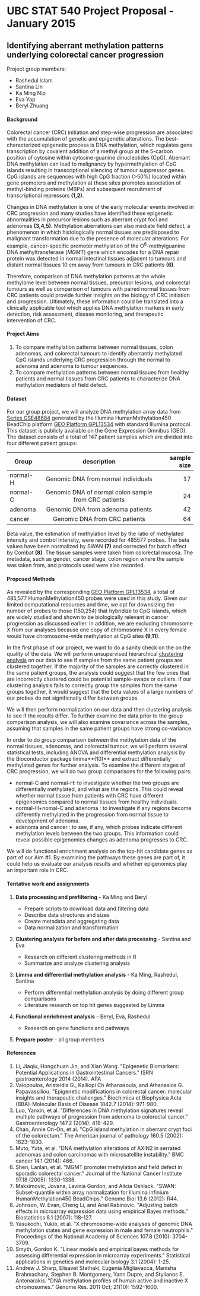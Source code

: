 
UBC STAT 540 Project Proposal - January 2015
================================================
Identifying aberrant methylation patterns underlying colorectal cancer progression
----------------

Project group members:
* Rashedul Islam
* Santina Lin
* Ka Ming Nip
* Eva Yap
* Beryl Zhuang

#### Background
Colorectal cancer (CRC) initiation and step-wise progression are associated with the accumulation of genetic and epigenetic alterations. The best-characterized epigenetic process is DNA methylation, which regulates gene transcription by covalent addition of a methyl group at the 5-carbon position of cytosine within cytosine-guanine dinucleotides (CpG). Aberrant DNA methylation can lead to malignancy by hypermethylation of CpG islands resulting in transcriptional silencing of tumour suppressor genes. CpG islands are sequences with high CpG fraction (>50%) located within gene promoters and methylation at these sites promotes association of methyl-binding proteins (MBPs) and subsequent recruitment of transcriptional repressors **(1,2)**.

Changes in DNA methylation is one of the early molecular events involved in CRC progression and many studies have identified these epigenetic abnormalities in precursor lesions such as aberrant crypt foci and adenomas **(3,4,5)**. Methylation aberrations can also mediate field defect, a phenomenon in which histologically normal tissues are predisposed to malignant transformation due to the presence of molecular alterations. For example, cancer-specific promoter methylation of the O<sup>6</sup>-methylguanine DNA methyltransferase (*MGMT*) gene which encodes for a DNA repair protein was detected in normal intestinal tissues adjacent to tumours and distant normal tissues 10 cm away from tumours in CRC patients **(6)**. 

Therefore, comparison of DNA methylation patterns at the whole methylome level between normal tissues, precursor lesions, and colorectal tumours as well as comparison of tumours with paired normal tissues from CRC patients could provide further insights on the biology of CRC initiation and progression. Ultimately, these information could be translated into a clinically applicable tool which applies DNA methylation markers in early detection, risk assessment, disease monitoring, and therapeutic intervention of CRC. 

#### Project Aims
1. To compare methylation patterns between normal tissues, colon adenomas, and colorectal tumours to identify aberrantly methylated CpG islands underlying CRC progression through the normal to adenoma and adenoma to tumour sequences.
2. To compare methylation patterns between normal tissues from healthy patients and normal tissues from CRC patients to characterize DNA methylation mediators of field defect. 

#### Dataset
For our group project, we will analyze DNA methylation array data from [Series GSE48684](http://www.ncbi.nlm.nih.gov/geo/query/acc.cgi?acc=GSE48684) generated by the Illumina HumanMethylation450 BeadChip platform [GEO Platform GPL13534](http://www.ncbi.nlm.nih.gov/geo/query/acc.cgi?acc=GPL13534 "Platform GPL13534") with standard Illumina protocol. This dataset is publicly available on the Gene Expression Omnibus (GEO). The dataset consists of a total of 147 patient samples which are divided into four different patient groups: 

| Group |  description| sample size |
| ------------- |:-------------:| -----:|
| normal-H |  Genomic DNA from normal individuals      | 17 |
| normal-C  |    Genomic DNA of normal colon sample from CRC patients  | 24  |
| adenoma   |    Genomic DNA from adenoma patients |    42  |
| cancer |    Genomic DNA from CRC patients | 64  |

Beta value, the estimation of methylation level by the ratio of methylated intensity and control intensity, were recorded for 485577 probes. The beta values have been normalized by SWAN **(7)** and corrected for batch effect by Combat **(8)**. 
The tissue samples were taken from colorectal mucosa. The metadata, such as gender, cancer stage, colon region where the sample was taken from, and protocols used were also recorded.


#### Proposed Methods
As revealed by the corresponding [GEO Platform GPL13534](http://www.ncbi.nlm.nih.gov/geo/query/acc.cgi?acc=GPL13534 "Platform GPL13534"), a total of 485,577 HumanMethylation450 probes were used in this study. Given our limited computational resources and time, we opt for downsizing the number of probes to those (150,254) that hybridize to CpG islands, which are widely studied and shown to be biologically relevant in cancer progression as discussed earlier. In addition, we are excluding chromosome X from our analyses because one copy of chromosome X in every female would have chromosome-wide methylation at CpG sites **(9,11)**.

In the first phase of our project, we want to do a sanity check on the on the quality of the data. We will perform unsupervised hierarchical [clustering analysis](http://www.statmethods.net/advstats/cluster.html) on our data to see if samples from the same patient groups are clustered together. If the majority of the samples are correctly clustered in the same patient groups, the analysis could suggest that the few ones that are incorrectly clustered could be potential sample-swaps or outliers. If our clustering analysis fails to correctly group the samples from the same groups together, it would suggest that the beta values of a large numbers of our probes do not significnatly differ between groups. 

We will then perform normalization on our data and then clustering analysis to see if the results differ. To further examine the data prior to the group comparison analysis, we will also examine covariance across the samples, assuming that samples in the same patient groups have strong co-variance.

In order to do group comparison between the methylation data of the normal tissues, adenomas, and colorectal tumour, we will perform several statistical tests, including ANOVA and differential methylation analysis by the Bioconductor package limma**(10)** and extract differentially methylated genes for further analysis. To examine the different stages of CRC progression, we will do two group comparisons for the following pairs:
- normal-C  and normal-H: to investigate whether the two groups are differentially methylated, and what are the regions. This could reveal whether normal tissue from patients with CRC have different epigenomics compared to normal tissues from healthy individuals. 
- normal-H+nomal-C and adenoma : to investigate if any regions become differently methylated in the progression from normal tissue to development of adenoma.  
- adenoma and cancer : to see, if any, which probes indicate different methylation levels between the two groups. This information could reveal possible epigenomics changes as adenoma progresses to CRC. 

We will do functional enrichment analysis on the top-hit candidate genes as part of our Aim #1. By examining the pathways these genes are part of, it could help us evaluate our analysis results and whether epigenomics play an important role in CRC.

#### Tentative work and assignments 

1. **Data processing and prefiltering** - Ka Ming and Beryl
	- Prepare scripts to download data and filtering data
	- Describe data structures and sizes 
	- Create metadata and aggregating data
	- Data normalization and transformation 

2. **Clustering analysis for before and after data processing** - Santina and Eva
	- Research on different clustering methods in R 
	- Summarize and analyze clustering analysis 

3. **Limma and differential methylation analysis** - Ka Ming, Rashedul, Santina
	- Perform differential methylation analysis by doing different group comparisons
	- Literature research on top hit genes suggested by Limma 

4. **Functional enrichment analysis** - Beryl, Eva, Rashedul 
	- Research on gene functions and pathways 

5. **Prepare poster** - all group members

#### References
1. Li, Jiaqiu, Hongchuan Jin, and Xian Wang. "Epigenetic Biomarkers: Potential Applications in Gastrointestinal Cancers." ISRN gastroenterology 2014 (2014).
APA	
2. Vaiopoulos, Aristeidis G., Kalliopi Ch Athanasoula, and Athanasios G. Papavassiliou. "Epigenetic modifications in colorectal cancer: molecular insights and therapeutic challenges." Biochimica et Biophysica Acta (BBA)-Molecular Basis of Disease 1842.7 (2014): 971-980.
3. Luo, Yanxin, et al. "Differences in DNA methylation signatures reveal multiple pathways of progression from adenoma to colorectal cancer." Gastroenterology 147.2 (2014): 418-429.
4. Chan, Annie On-On, et al. "CpG island methylation in aberrant crypt foci of the colorectum." The American journal of pathology 160.5 (2002): 1823-1830.
5. Muto, Yuta, et al. "DNA methylation alterations of AXIN2 in serrated adenomas and colon carcinomas with microsatellite instability." BMC cancer 14.1 (2014): 466.
6. Shen, Lanlan, et al. "MGMT promoter methylation and field defect in sporadic colorectal cancer." Journal of the National Cancer Institute 97.18 (2005): 1330-1338.
7. Maksimovic, Jovana, Lavinia Gordon, and Alicia Oshlack. "SWAN: Subset-quantile within array normalization for illumina infinium HumanMethylation450 BeadChips." Genome Biol 13.6 (2012): R44.
8. Johnson, W. Evan, Cheng Li, and Ariel Rabinovic. "Adjusting batch effects in microarray expression data using empirical Bayes methods." Biostatistics 8.1 (2007): 118-127.
9. Yasukochi, Yukio, et al. "X chromosome-wide analyses of genomic DNA methylation states and gene expression in male and female neutrophils." Proceedings of the National Academy of Sciences 107.8 (2010): 3704-3709.
10. Smyth, Gordon K. "Linear models and empirical bayes methods for assessing differential expression in microarray experiments." Statistical applications in genetics and molecular biology 3.1 (2004): 1-25.
11. Andrew J. Sharp, Elisavet Stathaki, Eugenia Migliavacca, Manisha Brahmachary, Stephen B. Montgomery, Yann Dupre, and Stylianos E. Antonarakis. "DNA methylation profiles of human active and inactive X chromosomes." Genome Res. 2011 Oct; 21(10): 1592–1600.
